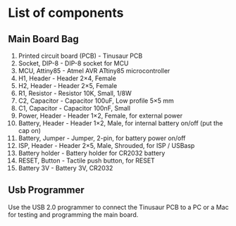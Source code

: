 # List of components

<!-- add-content: short description for each component-->

## Main Board Bag

1. Printed circuit board (PCB) - Tinusaur PCB
2. Socket, DIP-8 - DIP-8 socket for MCU
3. MCU, Attiny85 - Atmel AVR ATtiny85 microcontroller
4. H1, Header - Header 2×4, Female
5. H2, Header - Header 2×5, Female
6. R1, Resistor - Resistor 10K, Small, 1/8W
7. C2, Capacitor - Capacitor 100uF, Low profile 5×5 mm
8. C1, Capacitor - Capacitor 100nF, Small
9. Power, Header - Header 1×2, Female, for external power
10. Battery, Header - Header 1×2, Male, for internal battery on/off (put the cap on)
11. Battery, Jumper - Jumper, 2-pin, for battery power on/off
12. ISP, Header - Header 2×5, Male, Shrouded, for ISP / USBasp
13. Battery holder - Battery holder for CR2032 battery
14. RESET, Button - Tactile push button, for RESET
15. Battery 3V - Battery 3V, CR2032


## Usb Programmer

Use the USB 2.0 programmer to connect the Tinusaur PCB to a PC or a Mac for testing and programming the main board.
